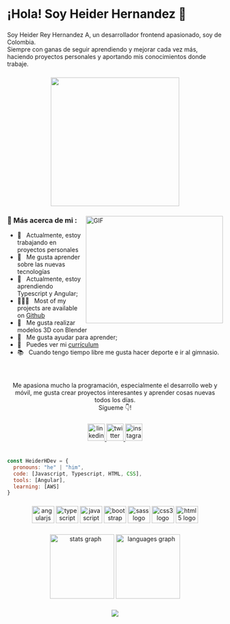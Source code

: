 <h1 align="left">¡Hola! Soy Heider Hernandez 👋</h1>

###

<p align="left">Soy Heider Rey Hernandez A, un desarrollador frontend apasionado, soy de Colombia.<br>Siempre con ganas de seguir aprendiendo y mejorar cada vez más, haciendo proyectos personales y aportando mis conocimientos donde trabaje.</p>

###

<div align="center">
  <img height="300" src="https://media.giphy.com/media/qgQUggAC3Pfv687qPC/giphy.gif"  />
<!--   https://media.giphy.com/media/SWoSkN6DxTszqIKEqv/giphy.gif -->
<!--   https://media.giphy.com/media/qgQUggAC3Pfv687qPC/giphy.gif -->
</div>

###

<img align="right" alt="GIF" src="https://raw.githubusercontent.com/rahul-jha98/rahul-jha98/main/techstack.gif" height="250px" width="320px"/>
  
### 🧐 Más acerca de mi :

- 🔭 &nbsp; Actualmente, estoy trabajando en proyectos personales
- 🤝 &nbsp; Me gusta aprender sobre las nuevas tecnologías
- 🌱 &nbsp; Actualmente, estoy aprendiendo Typescript y Angular; 
- 👨🏻‍💻 &nbsp; Most of my projects are available on [Github](https://github.com/HeiderHDev)
- 🎨 &nbsp; Me gusta realizar modelos 3D con Blender
- 💬 &nbsp; Me gusta ayudar para aprender;
- 📝 &nbsp; Puedes ver mi [currículum]()
- 📚 &nbsp; Cuando tengo tiempo libre me gusta hacer deporte e ir al gimnasio.

<br>


###

<p align="center">Me apasiona mucho la programación, especialmente el desarrollo web y móvil, me gusta crear proyectos interesantes y aprender cosas nuevas todos los días.<br>Sígueme 👇!</p>

###

<div align="center">
  <a href="https://www.linkedin.com/in/heiderreyhernandez/" target="_blank">
    <img src="https://img.shields.io/static/v1?message=LinkedIn&logo=linkedin&label=&color=0077B5&logoColor=white&labelColor=&style=for-the-badge" height="40" alt="linkedin logo"  />
  </a>
  <a href="https://twitter.com/ReyHeider" target="_blank">
    <img src="https://img.shields.io/static/v1?message=Twitch&logo=twitch&label=&color=9146FF&logoColor=white&labelColor=&style=for-the-badge" height="40" alt="twitter logo"  />
  </a>
  <a href="https://www.instagram.com/heider_h/?next=%2F" target="_blank">
    <img src="https://img.shields.io/static/v1?message=Instagram&logo=instagram&label=&color=E4405F&logoColor=white&labelColor=&style=for-the-badge" height="40" alt="instagram logo"  />
  </a>
</div>

###

```js

const HeiderHDev = {
  pronouns: "he" | "him",
  code: [Javascript, Typescript, HTML, CSS],
  tools: [Angular],
  learning: [AWS]
}

```
  

###

<div align="center">
  <img src="https://cdn.jsdelivr.net/gh/devicons/devicon/icons/angularjs/angularjs-original.svg" height="40" width="52" alt="angularjs logo"  />
  <img src="https://cdn.jsdelivr.net/gh/devicons/devicon/icons/typescript/typescript-original.svg" height="40" width="52" alt="typescript logo"  />
  <img src="https://cdn.jsdelivr.net/gh/devicons/devicon/icons/javascript/javascript-original.svg" height="40" width="52" alt="javascript logo"  />
  <img src="https://cdn.jsdelivr.net/gh/devicons/devicon/icons/bootstrap/bootstrap-original.svg" height="40" width="52" alt="bootstrap logo"  />
  <img src="https://cdn.jsdelivr.net/gh/devicons/devicon/icons/sass/sass-original.svg" height="40" width="52" alt="sass logo"  />
  <img src="https://cdn.jsdelivr.net/gh/devicons/devicon/icons/css3/css3-original.svg" height="40" width="52" alt="css3 logo"  />
  <img src="https://cdn.jsdelivr.net/gh/devicons/devicon/icons/html5/html5-original.svg" height="40" width="52" alt="html5 logo"  />
</div>

###

<div align="center">
  <img src="https://github-readme-stats.vercel.app/api?hide_title=false&hide_rank=false&show_icons=true&include_all_commits=true&count_private=true&disable_animations=false&theme=github_dark&locale=en&hide_border=true&username=HeiderHDev" height="150" alt="stats graph"  />
  <img src="https://github-readme-stats.vercel.app/api/top-langs?locale=en&hide_title=true&layout=compact&card_width=320&langs_count=6&theme=github_dark&hide_border=true&username=HeiderHDev" height="150" alt="languages graph"  />
</div>

###

<!-- <img src="https://raw.githubusercontent.com/HeiderHDev/HeiderHDev/blob/output/snake.svg" alt="Snake animation" /> -->


###


<p align="center">
  <img src="https://capsule-render.vercel.app/api?type=waving&color=gradient&height=60&section=footer&width=100"/>
</p>

###
